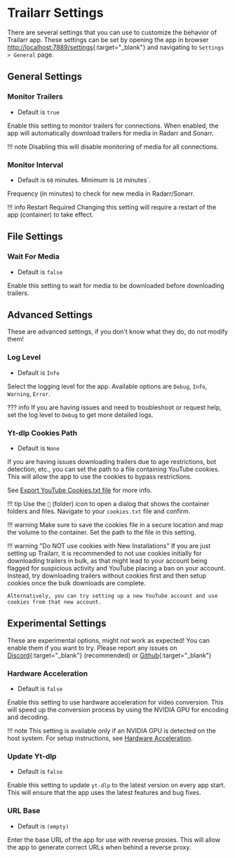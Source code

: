 # Trailarr Settings

There are several settings that you can use to customize the behavior of Trailarr app. These settings can be set by opening the app in browser [http://localhost:7889/settings](http://localhost:8000/settings){:target="_blank"} and navigating to `Settings > General` page.

## General Settings

### Monitor Trailers

- Default is `true`

Enable this setting to monitor trailers for connections. When enabled, the app will automatically download trailers for media in Radarr and Sonarr.

!!! note
    Disabling this will disable monitoring of media for all connections.

### Monitor Interval

- Default is `60` minutes. Minimum is `10` minutes`. 

Frequency (in minutes) to check for new media in Radarr/Sonarr.

!!! info Restart Required
    Changing this setting will require a restart of the app (container) to take effect.


## File Settings

### Wait For Media

- Default is `false`

Enable this setting to wait for media to be downloaded before downloading trailers.


## Advanced Settings

These are advanced settings, if you don't know what they do, do not modify them!

### Log Level

- Default is `Info`

Select the logging level for the app. Available options are `Debug`, `Info`, `Warning`, `Error`.

??? info
    If you are having issues and need to troubleshoot or request help, set the log level to `Debug` to get more detailed logs.


### Yt-dlp Cookies Path

- Default is `None`

If you are having issues downloading trailers due to age restrictions, bot detection, etc., you can set the path to a file containing YouTube cookies. This will allow the app to use the cookies to bypass restrictions.

See [Export YouTube Cookies.txt file](../../../troubleshooting/common-issues.md#export-youtube-cookiestxt-file) for more info.

!!! tip
    Use the `📁` (folder) icon to open a dialog that shows the container folders and files. Navigate to your `cookies.txt` file and confirm.

!!! warning
    Make sure to save the cookies file in a secure location and map the volume to the container. Set the path to the file in this setting.

!!! warning "Do NOT use cookies with New Installations"
    If you are just setting up Trailarr, it is recommended to not use cookies initially for downloading trailers in bulk, as that might lead to your account being flagged for suspicious activity and YouTube placing a ban on your account. Instead, try downloading trailers without cookies first and then setup cookies once the bulk downloads are complete.
    
    Alternatively, you can try setting up a new YouTube account and use cookies from that new account.


## Experimental Settings

These are experimental options, might not work as expected! You can enable them if you want to try. Please report any issues on [Discord](https://discord.gg/KKPr5kQEzQ){:target="_blank"} (recommended) or [Github](https://github.com/nandyalu/trailarr/){:target="_blank"}

### Hardware Acceleration

- Default is `false`

Enable this setting to use hardware acceleration for video conversion. This will speed up the conversion process by using the NVIDIA GPU for encoding and decoding.

!!! note
    This setting is available only if an NVIDIA GPU is detected on the host system. For setup instructions, see [Hardware Acceleration](../../../getting-started/02-installation/hardware-acceleration.md).

### Update Yt-dlp

- Default is `false`

Enable this setting to update `yt-dlp` to the latest version on every app start. This will ensure that the app uses the latest features and bug fixes.

### URL Base

- Default is  `(empty)`

Enter the base URL of the app for use with reverse proxies. This will allow the app to generate correct URLs when behind a reverse proxy.